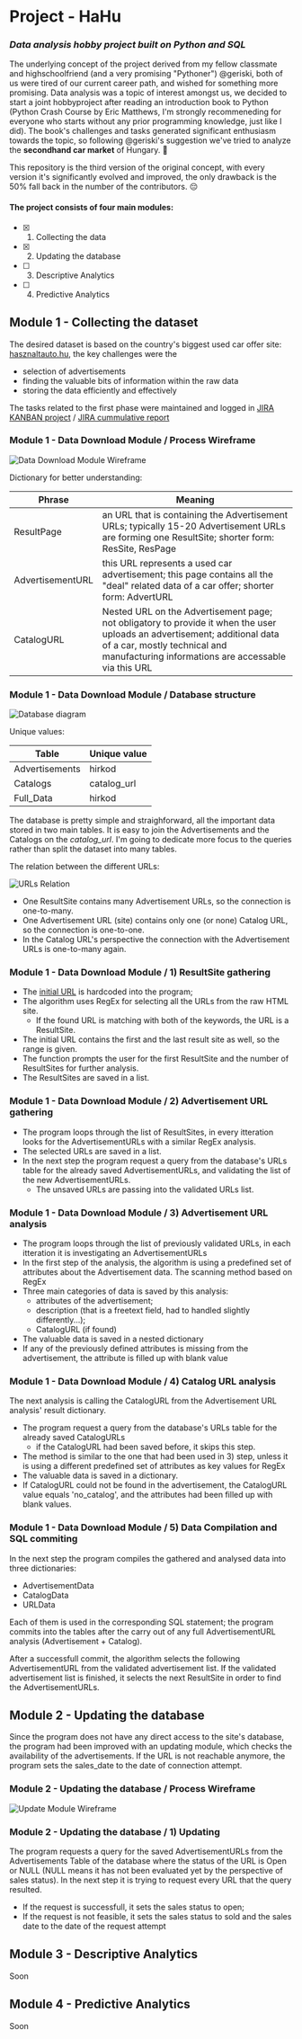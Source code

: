# Project - HaHu
### *Data analysis hobby project built on Python and SQL*

The underlying concept of the project derived from my fellow classmate and highschoolfriend (and a very promising "Pythoner") @geriski, both of us were tired of our current career path, and wished for something more promising. Data analysis was a topic of interest amongst us, we decided to start a joint hobbyproject after reading an introduction book to Python (Python Crash Course by Eric Matthews, I'm strongly recommeneding for everyone who starts without any prior programming knowledge, just like I did). The book's challenges and tasks generated significant enthusiasm towards the topic, so following @geriski's suggestion we've tried to analyze the **secondhand car market** of Hungary. 🧐

This repository is the third version of the original concept, with every version it's significantly evolved and improved, the only drawback is the 50% fall back in the number of the contributors. 😔

#### The project consists of four main modules:
- [X] 1) Collecting the data
- [X] 2) Updating the database
- [ ] 3) Descriptive Analytics
- [ ] 4) Predictive Analytics

## Module 1 - Collecting the dataset
The desired dataset is based on the country's biggest used car offer site: [hasznaltauto.hu](https://www.hasznaltauto.hu), the key challenges were the 
* selection of advertisements 
* finding the valuable bits of information within the raw data
* storing the data efficiently and effectively

The tasks related to the first phase were maintained and logged in [JIRA KANBAN project](https://attilakiss.atlassian.net/secure/RapidBoard.jspa?rapidView=8&projectKey=PH&selectedIssue=PH-13&atlOrigin=eyJpIjoiMzg1NDBjOTM4YWU4NDk3YWFkMDE0ZjAwOWFhZWU5NDEiLCJwIjoiaiJ9) / [JIRA cummulative report](https://attilakiss.atlassian.net/projects/PH?selectedItem=com.atlassian.jira.jira-projects-plugin%3Areport-page)

### Module 1 - Data Download Module / Process Wireframe

![Data Download Module Wireframe](/module1_data_download/phase1_data_download.png)

Dictionary for better understanding:

Phrase | Meaning
-------|--------
ResultPage | an URL that is containing the Advertisement URLs; typically 15-20 Advertisement URLs are forming one ResultSite; shorter form: ResSite, ResPage
AdvertisementURL | this URL represents a used car advertisement; this page contains all the "deal" related data of a car offer; shorter form: AdvertURL
CatalogURL | Nested URL on the Advertisement page; not obligatory to provide it when the user uploads an advertisement; additional data of a car, mostly technical and manufacturing informations are accessable via this URL

### Module 1 - Data Download Module / Database structure

![Database diagram](/module1_data_download/data_structure.png)

Unique values:

Table | Unique value
----- | ------------
Advertisements | hirkod
Catalogs | catalog_url
Full_Data | hirkod

The database is pretty simple and straighforward, all the important data stored in two main tables. It is easy to join the Advertisements and the Catalogs on the _catalog_url_. I'm going to dedicate more focus to the queries rather than split the dataset into many tables.

The relation between the different URLs:

![URLs Relation](/module1_data_download/URLs_relation.png)

* One ResultSite contains many Advertisement URLs, so the connection is one-to-many.
* One Advertisement URL (site) contains only one (or none) Catalog URL, so the connection is one-to-one.
* In the Catalog URL's perspective the connection with the Advertisement URLs is one-to-many again.


### Module 1 - Data Download Module / 1) ResultSite gathering

* The [initial URL](https://www.hasznaltauto.hu/szemelyauto) is hardcoded into the program; 
* The algorithm uses RegEx for selecting all the URLs from the raw HTML site. 
  * If the found URL is matching with both of the keywords, the URL is a ResultSite. 
* The initial URL contains the first and the last result site as well, so the range is given. 
* The function prompts the user for the first ResultSite and the number of ResultSites for further analysis.
* The ResultSites are saved in a list.

### Module 1 - Data Download Module / 2) Advertisement URL gathering

* The program loops through the list of ResultSites, in every itteration looks for the AdvertisementURLs with a similar RegEx analysis. 
* The selected URLs are saved in a list. 
* In the next step the program request a query from the database's URLs table for the already saved AdvertisementURLs, and validating the list of the new AdvertisementURLs. 
  * The unsaved URLs are passing into the validated URLs list.


### Module 1 - Data Download Module / 3) Advertisement URL analysis

* The program loops through the list of previously validated URLs, in each itteration it is investigating an AdvertisementURLs
* In the first step of the analysis, the algorithm is using a predefined set of attributes about the Advertisement data. The scanning method based on RegEx 
* Three main categories of data is saved by this analysis: 
  * attributes of the advertisement; 
  * description (that is a freetext field, had to handled slightly differently...); 
  * CatalogURL (if found)
* The valuable data is saved in a nested dictionary 
* If any of the previously defined attributes is missing from the advertisement, the attribute is filled up with blank value

### Module 1 - Data Download Module / 4) Catalog URL analysis

The next analysis is calling the CatalogURL from the Advertisement URL analysis' result dictionary. 
* The program request a query from the database's URLs table for the already saved CatalogURLs
  * if the CatalogURL had been saved before, it skips this step. 
* The method is similar to the one that had been used in 3) step, unless it is using a different predefined set of attributes as key values for RegEx
* The valuable data is saved in a dictionary. 
* If CatalogURL could not be found in the advertisement, the CatalogURL value equals 'no_catalog', and the attributes had been filled up with blank values.

### Module 1 - Data Download Module / 5) Data Compilation and SQL commiting

In the next step the program compiles the gathered and analysed data into three dictionaries:
* AdvertisementData
* CatalogData
* URLData

Each of them is used in the corresponding SQL statement; the program commits into the tables after the carry out of any full AdvertisementURL analysis (Advertisement + Catalog). 

After a successfull commit, the algorithm selects the following AdvertisementURL from the validated advertisement list. 
If the validated advertisement list is finished, it selects the next ResultSite in order to find the AdvertisementURLs.

## Module 2 - Updating the database

Since the program does not have any direct access to the site's database, the program had been improved with an updating module, which checks the availability of the advertisements. If the URL is not reachable anymore, the program sets the sales_date to the date of connection attempt.


### Module 2 - Updating the database / Process Wireframe

![Update Module Wireframe](/module2_data_analysis/Phase2_Status_update.png)


### Module 2 - Updating the database / 1) Updating

The program requests a query for the saved AdvertisementURLs from the Advertisements Table of the database where the status of the URL is Open or NULL (NULL means it has not been evaluated yet by the perspective of sales status). In the next step it is trying to request every URL that the query resulted. 
* If the request is successfull, it sets the sales status to open; 
* If the request is not feasible, it sets the sales status to sold and the sales date to the date of the request attempt

## Module 3 - Descriptive Analytics
Soon
## Module 4 - Predictive Analytics
Soon
